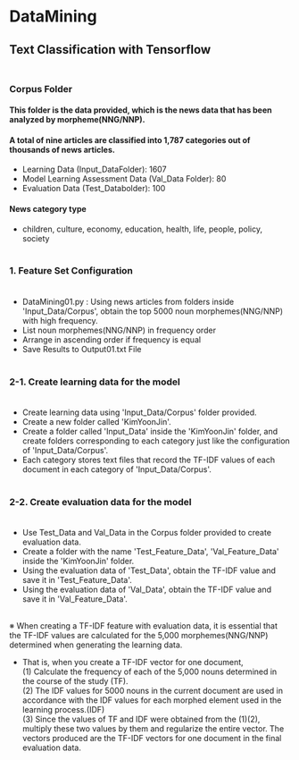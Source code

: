 # DataMining
## Text Classification with Tensorflow <br><br>

### Corpus Folder <br>
#### This folder is the data provided, which is the news data that has been analyzed by morpheme(NNG/NNP).<br>
#### A total of nine articles are classified into 1,787 categories out of thousands of news articles.<br>
  - Learning Data (Input_DataFolder): 1607<br>
  - Model Learning Assessment Data (Val_Data Folder): 80<br>
  - Evaluation Data (Test_Databolder): 100 <br>
#### News category type<br>
  - children, culture, economy, education, health, life, people, policy, society <br><br>
 
### 1. Feature Set Configuration <br><br>
- DataMining01.py : Using news articles from folders inside 'Input_Data/Corpus', obtain the top 5000 noun morphemes(NNG/NNP) with high frequency.<br>
- List noun morphemes(NNG/NNP) in frequency order
- Arrange in ascending order if frequency is equal
- Save Results to Output01.txt File  <br><br>

### 2-1. Create learning data for the model <br><br>
- Create learning data using 'Input_Data/Corpus' folder provided.
- Create a new folder called 'KimYoonJin'.
- Create a folder called 'Input_Data' inside the 'KimYoonJin' folder, and create folders corresponding to each category just like the configuration of 'Input_Data/Corpus'.
- Each category stores text files that record the TF-IDF values of each document in each category of 'Input_Data/Corpus'. <br><br>

### 2-2. Create evaluation data for the model <br><br>
- Use Test_Data and Val_Data in the Corpus folder provided to create evaluation data.
- Create a folder with the name 'Test_Feature_Data', 'Val_Feature_Data' inside the 'KimYoonJin' folder.
- Using the evaluation data of 'Test_Data', obtain the TF-IDF value and save it in 'Test_Feature_Data'.
- Using the evaluation data of 'Val_Data', obtain the TF-IDF value and save it in 'Val_Feature_Data'.<br><br>

※ When creating a TF-IDF feature with evaluation data, it is essential that the TF-IDF values are calculated for the 5,000 morphemes(NNG/NNP) determined when generating the learning data. <Br>
- That is, when you create a TF-IDF vector for one document,<br>
(1) Calculate the frequency of each of the 5,000 nouns determined in the course of the study (TF). <br>
(2) The IDF values for 5000 nouns in the current document are used in accordance with the IDF values for each morphed element used in the learning process.(IDF) <br>
(3) Since the values of TF and IDF were obtained from the (1)(2), multiply these two values by them and regularize the entire vector. The vectors produced are the TF-IDF vectors for one document in the final evaluation data.<br><br>
